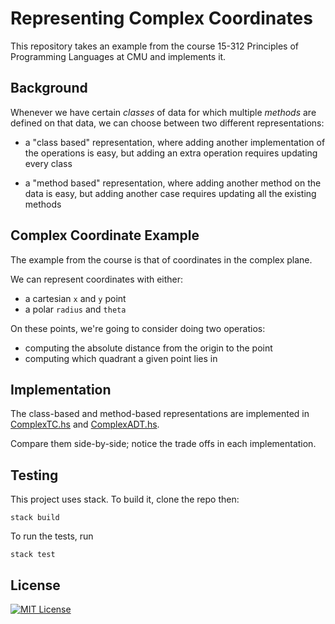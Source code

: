# Representing Complex Coordinates

This repository takes an example from the course 15-312 Principles of
Programming Languages at CMU and implements it.

## Background

Whenever we have certain *classes* of data for which multiple *methods* are
defined on that data, we can choose between two different representations:

- a "class based" representation, where adding another implementation of the
  operations is easy, but adding an extra operation requires updating every
  class

- a "method based" representation, where adding another method on the data is
  easy, but adding another case requires updating all the existing methods


## Complex Coordinate Example

The example from the course is that of coordinates in the complex plane.

We can represent coordinates with either:

- a cartesian `x` and `y` point
- a polar `radius` and `theta`

On these points, we're going to consider doing two operatios:

- computing the absolute distance from the origin to the point
- computing which quadrant a given point lies in


## Implementation

The class-based and method-based representations are implemented in
[ComplexTC.hs](src/ComplexTC.hs) and [ComplexADT.hs](src/ComplexADT.hs).

Compare them side-by-side; notice the trade offs in each implementation.


## Testing

This project uses stack. To build it, clone the repo then:

```
stack build
```

To run the tests, run

```
stack test
```

## License

[![MIT License](https://img.shields.io/badge/license-MIT-blue.svg)](https://jez.io/MIT-LICENSE.txt)
